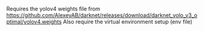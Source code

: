 Requires the yolov4 weights file from https://github.com/AlexeyAB/darknet/releases/download/darknet_yolo_v3_optimal/yolov4.weights
Also require the virtual environment setup (env file)
